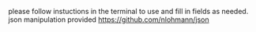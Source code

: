 please follow instuctions in the terminal to use and fill in fields as needed. json manipulation provided https://github.com/nlohmann/json
